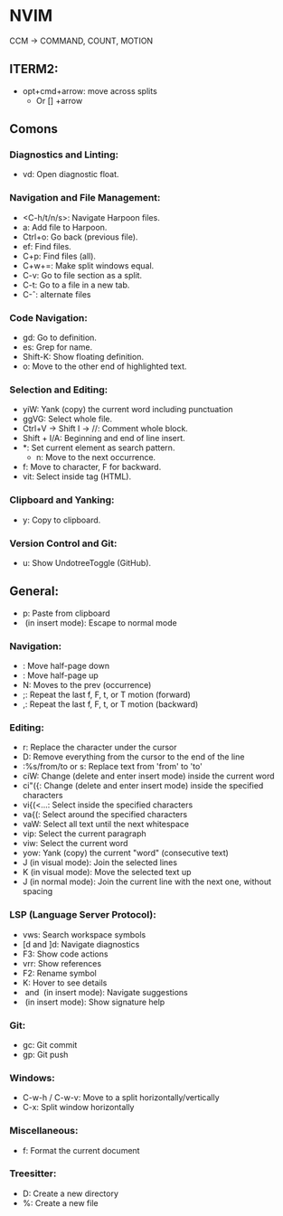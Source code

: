 # NVIM
CCM -> COMMAND, COUNT, MOTION

## ITERM2:
- opt+cmd+arrow: move across splits
    - Or [] +arrow

## Comons
### Diagnostics and Linting:
* <leader>vd: Open diagnostic float.
### Navigation and File Management:
* <C-h/t/n/s>: Navigate Harpoon files.
* <leader>a: Add file to Harpoon.
* Ctrl+o: Go back (previous file).
* <leader>ef: Find files.
* C+p: Find files (all).
* C+w+=: Make split windows equal.
* C-v: Go to file section as a split.
* C-t: Go to a file in a new tab.
* C-ˆ: alternate files 
### Code Navigation:
* gd: Go to definition.
* <leader>es: Grep for name.
* Shift-K: Show floating definition.
* o: Move to the other end of highlighted text.
### Selection and Editing:
* yiW: Yank (copy) the current word including punctuation
* ggVG: Select whole file.
* Ctrl+V -> Shift I -> //: Comment whole block.
* Shift + I/A: Beginning and end of line insert.
* *: Set current element as search pattern.
    * n: Move to the next occurrence.
* f<char>: Move to character, F for backward.
* vit: Select inside tag (HTML).
### Clipboard and Yanking:
* <leader>y: Copy to clipboard.
### Version Control and Git:
* <leader>u: Show UndotreeToggle (GitHub).


## General:
* <leader>p: Paste from clipboard
* <C-c> (in insert mode): Escape to normal mode
### Navigation:
* <C-d>: Move half-page down
* <C-u>: Move half-page up
* N: Moves to the prev (occurrence)
* ;: Repeat the last f, F, t, or T motion (forward)
* ,: Repeat the last f, F, t, or T motion (backward)
### Editing:
* r: Replace the character under the cursor
* D: Remove everything from the cursor to the end of the line
* :%s/from/to or <leader>s: Replace text from 'from' to 'to'
* ciW: Change (delete and enter insert mode) inside the current word
* ci"({: Change (delete and enter insert mode) inside the specified characters
* vi{(<...: Select inside the specified characters
* va{(: Select around the specified characters
* vaW: Select all text until the next whitespace
* vip: Select the current paragraph
* viw: Select the current word
* yow: Yank (copy) the current "word" (consecutive text)
* J (in visual mode): Join the selected lines
* K (in visual mode): Move the selected text up
* J (in normal mode): Join the current line with the next one, without spacing
### LSP (Language Server Protocol):
* <leader>vws: Search workspace symbols
* \[d and \]d: Navigate diagnostics
* F3: Show code actions
* <leader>vrr: Show references
* <leader>F2: Rename symbol
* K: Hover to see details
* <C-n> and <C-p> (in insert mode): Navigate suggestions
* <C-h> (in insert mode): Show signature help
### Git:
* <leader>gc: Git commit
* <leader>gp: Git push
### Windows:
* C-w-h / C-w-v: Move to a split horizontally/vertically
* C-x: Split window horizontally
### Miscellaneous:
* <leader>f: Format the current document
### Treesitter:
* D: Create a new directory
* %: Create a new file

